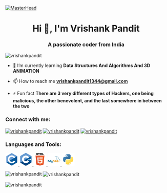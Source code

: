 [![MasterHead](https://mir-s3-cdn-cf.behance.net/project_modules/max_1200/79731568097599.5b50bca477735.jpg)](https://vrishankpandit.io)
<h1 align="center">Hi 👋, I'm Vrishank Pandit</h1>
<h3 align="center">A passionate coder from India</h3>
<img_align="right" alt="Coding" width="400" src="https://cdn.dribbble.com/users/77598/screenshots/14912769/media/eadc9e6b184760c7aa825b448ada06d9.png?compress=1&resize=400x300">

<p align="left"> <img src="https://komarev.com/ghpvc/?username=vrishankpandit&label=Profile%20views&color=0e75b6&style=flat" alt="vrishankpandit" /> </p>

- 🌱 I’m currently learning **Data Structures And Algorithms And 3D ANIMATION**

- 📫 How to reach me **vrishankpandit1344@gmail.com**

- ⚡ Fun fact **There are 3 very different types of Hackers, one being malicious, the other benevolent, and the last somewhere in between the two**

<h3 align="left">Connect with me:</h3>
<p align="left">
<a href="https://instagram.com/vrishankpandit" target="blank"><img align="center" src="https://raw.githubusercontent.com/rahuldkjain/github-profile-readme-generator/master/src/images/icons/Social/instagram.svg" alt="vrishankpandit" height="30" width="40" /></a>
<a href="https://www.codechef.com/users/vrishankpandit" target="blank"><img align="center" src="https://cdn.jsdelivr.net/npm/simple-icons@3.1.0/icons/codechef.svg" alt="vrishankpandit" height="30" width="40" /></a>
<a href="https://auth.geeksforgeeks.org/user/vrishankpandit" target="blank"><img align="center" src="https://raw.githubusercontent.com/rahuldkjain/github-profile-readme-generator/master/src/images/icons/Social/geeks-for-geeks.svg" alt="vrishankpandit" height="30" width="40" /></a>
</p>

<h3 align="left">Languages and Tools:</h3>
<p align="left"> <a href="https://www.cprogramming.com/" target="_blank" rel="noreferrer"> <img src="https://raw.githubusercontent.com/devicons/devicon/master/icons/c/c-original.svg" alt="c" width="40" height="40"/> </a> <a href="https://www.w3schools.com/cpp/" target="_blank" rel="noreferrer"> <img src="https://raw.githubusercontent.com/devicons/devicon/master/icons/cplusplus/cplusplus-original.svg" alt="cplusplus" width="40" height="40"/> </a> <a href="https://www.w3.org/html/" target="_blank" rel="noreferrer"> <img src="https://raw.githubusercontent.com/devicons/devicon/master/icons/html5/html5-original-wordmark.svg" alt="html5" width="40" height="40"/> </a> <a href="https://www.mysql.com/" target="_blank" rel="noreferrer"> <img src="https://raw.githubusercontent.com/devicons/devicon/master/icons/mysql/mysql-original-wordmark.svg" alt="mysql" width="40" height="40"/> </a> <a href="https://www.python.org" target="_blank" rel="noreferrer"> <img src="https://raw.githubusercontent.com/devicons/devicon/master/icons/python/python-original.svg" alt="python" width="40" height="40"/> </a> </p>

<p><img align="left" src="https://github-readme-stats.vercel.app/api/top-langs?username=vrishankpandit&show_icons=true&locale=en&layout=compact" alt="vrishankpandit" /></p>

<p>&nbsp;<img align="center" src="https://github-readme-stats.vercel.app/api?username=vrishankpandit&show_icons=true&locale=en" alt="vrishankpandit" /></p>

<p><img align="center" src="https://github-readme-streak-stats.herokuapp.com/?user=vrishankpandit&" alt="vrishankpandit" /></p>
